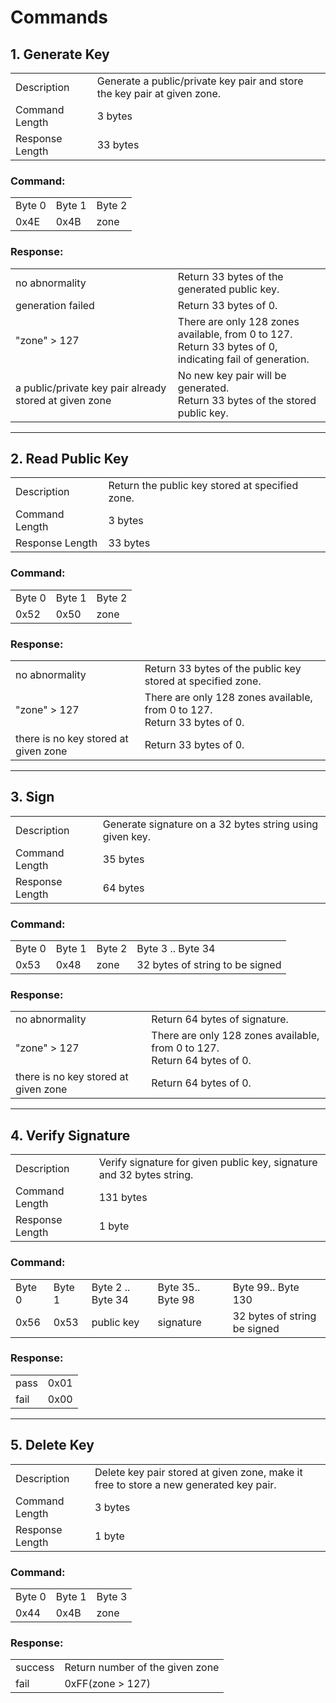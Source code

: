 # Commands

## 1\. Generate Key

|     |     |
| --- | --- |
| Description | Generate a public/private key pair and store the key pair at given zone. |
| Command Length | 3 bytes |
| Response Length | 33 bytes |

### Command:

|     |     |     |
| --- | --- | --- |
| Byte 0 | Byte 1 | Byte 2 |
| 0x4E | 0x4B | zone |

### Response:

|     |     |
| --- | --- |
| no abnormality | Return 33 bytes of the generated public key. |
| generation failed | Return 33 bytes of 0. |
| "zone" > 127 | There are only 128 zones available, from 0 to 127. <br>Return 33 bytes of 0, indicating fail of generation. |
| a public/private key pair already stored at given zone | No new key pair will be generated.<br>Return 33 bytes of the stored public key. |

* * *

## 2\. Read Public Key

|     |     |
| --- | --- |
| Description | Return the public key stored at specified zone. |
| Command Length | 3 bytes |
| Response Length | 33 bytes |

### Command:

|     |     |     |
| --- | --- | --- |
| Byte 0 | Byte 1 | Byte 2 |
| 0x52 | 0x50 | zone |

### Response:

|     |     |
| --- | --- |
| no abnormality | Return 33 bytes of the public key stored at specified zone. |
| "zone" > 127 | There are only 128 zones available, from 0 to 127. <br>Return 33 bytes of 0. |
| there is no key stored at given zone | Return 33 bytes of 0. |

* * *

## 3\. Sign

|     |     |
| --- | --- |
| Description | Generate signature on a 32 bytes string using given key. |
| Command Length | 35 bytes |
| Response Length | 64 bytes |

### Command:

|     |     |     |     |
| --- | --- | --- | --- |
| Byte 0 | Byte 1 | Byte 2 | Byte 3 .. Byte 34 |
| 0x53 | 0x48 | zone | 32 bytes of string to be signed |

### Response:

|     |     |
| --- | --- |
| no abnormality | Return 64 bytes of signature. |
| "zone" > 127 | There are only 128 zones available, from 0 to 127. <br>Return 64 bytes of 0. |
| there is no key stored at given zone | Return 64 bytes of 0. |

* * *

## 4\. Verify Signature

|     |     |
| --- | --- |
| Description | Verify signature for given public key, signature and 32 bytes string. |
| Command Length | 131 bytes |
| Response Length | 1 byte |

### Command:

|     |     |     |     |     |
| --- | --- | --- | --- | --- |
| Byte 0 | Byte 1 | Byte 2 .. Byte 34 | Byte 35.. Byte 98 | Byte 99.. Byte 130 |
| 0x56 | 0x53 | public key | signature | 32 bytes of string be signed |

### Response:

|     |     |
| --- | --- |
| pass | 0x01 |
| fail | 0x00 |

* * *

## 5\. Delete Key

|     |     |
| --- | --- |
| Description | Delete key pair stored at given zone, make it free to store a new generated key pair. |
| Command Length | 3 bytes |
| Response Length | 1 byte |

### Command:

|     |     |     |
| --- | --- | --- |
| Byte 0 | Byte 1 | Byte 3 |
| 0x44 | 0x4B | zone |

### Response:

|     |     |
| --- | --- |
| success | Return number of the given zone |
| fail | 0xFF(zone > 127) |